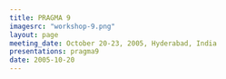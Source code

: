 ```yaml
---
title: PRAGMA 9
imagesrc: "workshop-9.png"
layout: page
meeting_date: October 20-23, 2005, Hyderabad, India
presentations: pragma9
date: 2005-10-20
---
```


